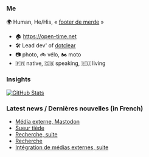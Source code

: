 ### Me

🌍 Human, He/His, « [footer de merde](https://open-time.net/post/2013/07/17/La-veritable-histoire-du-Footer-de-merde-) » 
* 🏠 https://open-time.net 
* 🛠️ Lead dev' of [dotclear](https://git.dotclear.org/dev/dotclear)
* 📷 photo, 🚲 vélo, 🏍️ moto 
* 🇫🇷 native, 🇬🇧 speaking, 🇪🇺 living

### Insights

[![GitHub Stats](https://github-readme-stats-sigma-five.vercel.app/api?username=franck-paul)](https://github.com/franck-paul)

### Latest news / Dernières nouvelles (in French)

<!-- BLOG-POST-LIST:START -->
- [Média externe, Mastodon](https://open-time.net/post/2025/07/17/Media-externe-Mastodon)
- [Sueur tiède](https://open-time.net/post/2025/07/16/Sueur-tiede)
- [Recherche, suite](https://open-time.net/post/2025/07/15/Recherche-suite)
- [Recherche](https://open-time.net/post/2025/07/14/Recherche)
- [Intégration de médias externes, suite](https://open-time.net/post/2025/07/13/Integration-de-medias-externes-suite)
<!-- BLOG-POST-LIST:END -->
